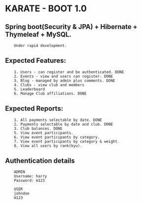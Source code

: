 # KARATE - BOOT 1.0

## Spring boot(Security & JPA) + Hibernate + Thymeleaf + MySQL.
```
	Under rapid development.
```

## Expected Features:
```
	1. Users - can register and be authenticated. DONE
	2. Events - view and users can register. DONE
	3. Blog - managed by admin plus comments. DONE
	4. Clubs - view club and members
	5. Leaderboard
	6. Manage Club affiliations. DONE
```
## Expected Reports:
```
	1. All payments selectable by date. DONE
	2. Payments selectable by date and club. DONE
	3. Club balances. DONE
	5. View event participants.
	6. View event participants by category.
	7. View event participants by category & weight.
	8. View all users by rank(kyu).
```

## Authentication details
```
	ADMIN
	Username: harry
	Password: m123
	
	USER
	johndoe
	m123
```
	
